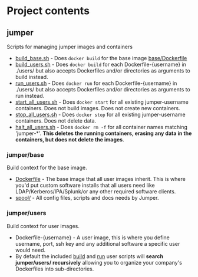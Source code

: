 # Project contents

## jumper

Scripts for managing jumper images and containers

* [build_base.sh](/jumper/build_base.sh) - Does
`docker build` for the base image
[base/Dockerfile](/jumper/base/Dockerfile)
* [build_users.sh](/jumper/build_users.sh) - Does
`docker build` for each Dockerfile-{username} in ./users/ but also
accepts Dockerfiles and/or directories as arguments to build instead.
* [run_users.sh](/jumper/run_users.sh) - Does `docker run` for each
Dockerfile-{username} in ./users/ but also accepts Dockerfiles and/or
directories as arguments to run instead.
* [start_all_users.sh](/jumper/start_all_users.sh) - Does
`docker start` for all existing jumper-username containers. Does not
build images. Does not create new containers.
* [stop_all_users.sh](/jumper/stop_all_users.sh) - Does `docker stop`
for all existing jumper-username containers. Does not delete data.
* [halt_all_users.sh](/jumper/halt_all_users.sh) - Does `docker rm -f`
for all container names matching 'jumper-*'.
__This deletes the running containers, erasing any data in the
containers, but does not delete the images__.

### jumper/base

Build context for the base image.

* [Dockerfile](/jumper/base/Dockerfile) - The base image that all user
images inherit. This is where you'd put custom software installs that
all users need like LDAP/Kerberos/IPA/Splunk/or any other required
software clients.
* [spool/](/jumper/base/spool) - All config files, scripts and docs
needs by Jumper.

### jumper/users

Build context for user images.

* Dockerfile-{username} - A user image, this is where you define
username, port, ssh key and any additional software a specific user
would need.
* By default the included [build](../jumper/build_users.sh) and
[run](../jumper/run_users.sh) user scripts will __search
jumper/users/ recursively__ allowing you to organize your company's
Dockerfiles into sub-directories.
